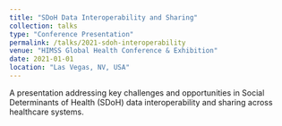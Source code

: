 ```yaml
---
title: "SDoH Data Interoperability and Sharing"
collection: talks
type: "Conference Presentation"
permalink: /talks/2021-sdoh-interoperability
venue: "HIMSS Global Health Conference & Exhibition"
date: 2021-01-01
location: "Las Vegas, NV, USA"
---
```


A presentation addressing key challenges and opportunities in Social Determinants of Health (SDoH) data interoperability and sharing across healthcare systems.

